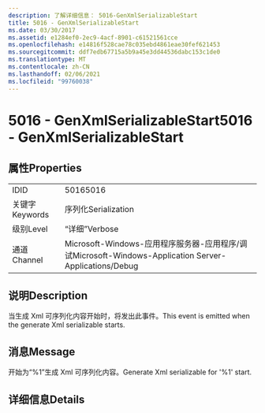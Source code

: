 ```yaml
---
description: 了解详细信息： 5016-GenXmlSerializableStart
title: 5016 - GenXmlSerializableStart
ms.date: 03/30/2017
ms.assetid: e1284ef0-2ec9-4acf-8901-c61521561cce
ms.openlocfilehash: e14816f528cae78c035ebd4861eae30fef621453
ms.sourcegitcommit: ddf7edb67715a5b9a45e3dd44536dabc153c1de0
ms.translationtype: MT
ms.contentlocale: zh-CN
ms.lasthandoff: 02/06/2021
ms.locfileid: "99760038"
---
```

# <a name="5016---genxmlserializablestart"></a><span data-ttu-id="b7aaf-103">5016 - GenXmlSerializableStart</span><span class="sxs-lookup"><span data-stu-id="b7aaf-103">5016 - GenXmlSerializableStart</span></span>

## <a name="properties"></a><span data-ttu-id="b7aaf-104">属性</span><span class="sxs-lookup"><span data-stu-id="b7aaf-104">Properties</span></span>  
  
|||  
|-|-|  
|<span data-ttu-id="b7aaf-105">ID</span><span class="sxs-lookup"><span data-stu-id="b7aaf-105">ID</span></span>|<span data-ttu-id="b7aaf-106">5016</span><span class="sxs-lookup"><span data-stu-id="b7aaf-106">5016</span></span>|  
|<span data-ttu-id="b7aaf-107">关键字</span><span class="sxs-lookup"><span data-stu-id="b7aaf-107">Keywords</span></span>|<span data-ttu-id="b7aaf-108">序列化</span><span class="sxs-lookup"><span data-stu-id="b7aaf-108">Serialization</span></span>|  
|<span data-ttu-id="b7aaf-109">级别</span><span class="sxs-lookup"><span data-stu-id="b7aaf-109">Level</span></span>|<span data-ttu-id="b7aaf-110">“详细”</span><span class="sxs-lookup"><span data-stu-id="b7aaf-110">Verbose</span></span>|  
|<span data-ttu-id="b7aaf-111">通道</span><span class="sxs-lookup"><span data-stu-id="b7aaf-111">Channel</span></span>|<span data-ttu-id="b7aaf-112">Microsoft-Windows-应用程序服务器-应用程序/调试</span><span class="sxs-lookup"><span data-stu-id="b7aaf-112">Microsoft-Windows-Application Server-Applications/Debug</span></span>|  
  
## <a name="description"></a><span data-ttu-id="b7aaf-113">说明</span><span class="sxs-lookup"><span data-stu-id="b7aaf-113">Description</span></span>  

 <span data-ttu-id="b7aaf-114">当生成 Xml 可序列化内容开始时，将发出此事件。</span><span class="sxs-lookup"><span data-stu-id="b7aaf-114">This event is emitted when the generate Xml serializable starts.</span></span>  
  
## <a name="message"></a><span data-ttu-id="b7aaf-115">消息</span><span class="sxs-lookup"><span data-stu-id="b7aaf-115">Message</span></span>  

 <span data-ttu-id="b7aaf-116">开始为“%1”生成 Xml 可序列化内容。</span><span class="sxs-lookup"><span data-stu-id="b7aaf-116">Generate Xml serializable for '%1' start.</span></span>  
  
## <a name="details"></a><span data-ttu-id="b7aaf-117">详细信息</span><span class="sxs-lookup"><span data-stu-id="b7aaf-117">Details</span></span>
